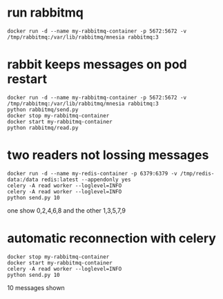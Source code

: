 # run rabbitmq

```
docker run -d --name my-rabbitmq-container -p 5672:5672 -v /tmp/rabbitmq:/var/lib/rabbitmq/mnesia rabbitmq:3
```

# rabbit keeps messages on pod restart 

```
docker run -d --name my-rabbitmq-container -p 5672:5672 -v /tmp/rabbitmq:/var/lib/rabbitmq/mnesia rabbitmq:3
python rabbitmq/send.py
docker stop my-rabbitmq-container
docker start my-rabbitmq-container
python rabbitmq/read.py
```

# two readers not lossing messages

```
docker run -d --name my-redis-container -p 6379:6379 -v /tmp/redis-data:/data redis:latest --appendonly yes
celery -A read worker --loglevel=INFO
celery -A read worker --loglevel=INFO
python send.py 10
```

one show 0,2,4,6,8 and the other 1,3,5,7,9

# automatic reconnection with celery

```
docker stop my-rabbitmq-container
docker start my-rabbitmq-container
celery -A read worker --loglevel=INFO
python send.py 10
```

10 messages shown